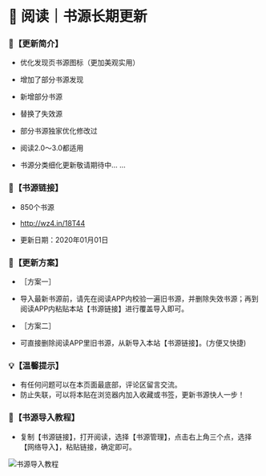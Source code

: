 # 📖 阅读｜书源长期更新

### 🔖【更新简介】

- 优化发现页书源图标（更加美观实用）
- 增加了部分书源发现
- 新增部分书源
- 替换了失效源
- 部分书源独家优化修改过
- 阅读2.0～3.0都适用

- 书源分类细化更新敬请期待中… …

### 🔗【书源链接】

- 850个书源

- http://wz4.in/18T44

- 更新日期：2020年01月01日

### 💠【更新方案】

- ［方案一］
- 导入最新书源前，请先在阅读APP内校验一遍旧书源，并删除失效书源；再到阅读APP内粘贴本站【书源链接】进行覆盖导入即可。

- ［方案二］
- 可直接删除阅读APP里旧书源，从新导入本站【书源链接】。(方便又快捷)

### 💡【温馨提示】

- 有任何问题可以在本页面最底部，评论区留言交流。
- 防止失联，可以将本贴在浏览器内加入收藏或书签，更新书源快人一步！

### 💯【书源导入教程】

- 复制【书源链接】，打开阅读，选择【书源管理】，点击右上角三个点，选择【网络导入】，粘贴链接，确定即可。

![书源导入教程](https://images.gitee.com/uploads/images/2020/0102/115143_7d4ecc9c_5572791.jpeg "教程.jpg")